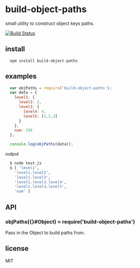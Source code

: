 # build-object-paths

small utility to construct object keys paths.

[![Build Status](https://travis-ci.org/lestoni/build-object-paths.svg?branch=1.0.0)](https://travis-ci.org/lestoni/build-object-paths)


## install
```
  npm install build-object-paths
```
## examples

```javascript
  var objPaths = require('build-object-paths');
  var data = {
    level1: {
      level2: 2,
      level3: {
        level4: 4,
        level5: [1,2,3]
      }
    },
    num: 156
  };

  console.log(objPaths(data));
```

output

```bash
  $ node test.js
  $ [ 'level1',
    'level1.level2',
    'level1.level3',
    'level1.level3.level4',
    'level1.level3.level5',
    'num' ]

```
## API

### objPaths({}#Object) = require('build-object-paths')

Pass in the Object to build paths from.

## license

MIT
